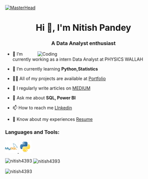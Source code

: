 [![MasterHead](https://simandhareducation-files.s3.ap-south-1.amazonaws.com/img/DA-Landing-Page_Opt2.jpg)](https://simandhareducation-files.s3.ap-south-1.amazonaws.com/img/DA-Landing-Page_Opt2.jpg)

<h1 align="center">Hi 👋, I'm Nitish Pandey</h1>
<h3 align="center">A Data Analyst enthusiast</h3>
<img align="right" alt="Coding" width="400" src="https://encrypted-tbn0.gstatic.com/images?q=tbn:ANd9GcTwM__jJ8WYDRIa4uiQ3QRK18Tyz7sAvPPCbA&s">



- 🔭 I’m currently working as a intern Data Analyst at PHYSICS WALLAH

- 🌱 I’m currently learning **Python,Statistics**

- 👨‍💻 All of my projects are available at [Portfolio](https://nitish4393.github.io/nitish.github.io/)

- 📝 I regularly write articles on [MEDIUM](https://medium.com/@vijayhero7777)

- 💬 Ask me about **SQL, Power BI**

- 📫 How to reach me [LInkedin](https://www.linkedin.com/in/nitish-pandey-482281186)

- 📄 Know about my experiences [Resume](https://drive.google.com/drive/folders/1MREI-Mxs1URgTFnp1aUBLWkAqNnYONj1)

<h3 align="left">Languages and Tools:</h3>
<p align="left"> <a href="https://www.mysql.com/" target="_blank" rel="noreferrer"> <img src="https://raw.githubusercontent.com/devicons/devicon/master/icons/mysql/mysql-original-wordmark.svg" alt="mysql" width="40" height="40"/> </a> <a href="https://www.python.org" target="_blank" rel="noreferrer"> <img src="https://raw.githubusercontent.com/devicons/devicon/master/icons/python/python-original.svg" alt="python" width="40" height="40"/> </a> </p>

<p><img align="left" src="https://github-readme-stats.vercel.app/api/top-langs?username=nitish4393&show_icons=true&locale=en&layout=compact" alt="nitish4393" /></p>

<p>&nbsp;<img align="center" src="https://github-readme-stats.vercel.app/api?username=nitish4393&show_icons=true&locale=en" alt="nitish4393" /></p>

<p><img align="center" src="https://github-readme-streak-stats.herokuapp.com/?user=nitish4393&" alt="nitish4393" /></p>

